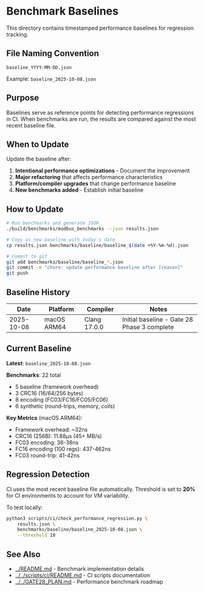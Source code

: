 # Benchmark Baselines

This directory contains timestamped performance baselines for regression tracking.

## File Naming Convention

```
baseline_YYYY-MM-DD.json
```

Example: `baseline_2025-10-08.json`

## Purpose

Baselines serve as reference points for detecting performance regressions in CI. When benchmarks are run, the results are compared against the most recent baseline file.

## When to Update

Update the baseline after:

1. **Intentional performance optimizations** - Document the improvement
2. **Major refactoring** that affects performance characteristics
3. **Platform/compiler upgrades** that change performance baseline
4. **New benchmarks added** - Establish initial baseline

## How to Update

```bash
# Run benchmarks and generate JSON
./build/benchmarks/modbus_benchmarks --json results.json

# Copy as new baseline with today's date
cp results.json benchmarks/baseline/baseline_$(date +%Y-%m-%d).json

# Commit to git
git add benchmarks/baseline/baseline_*.json
git commit -m "chore: update performance baseline after [reason]"
git push
```

## Baseline History

| Date | Platform | Compiler | Notes |
|------|----------|----------|-------|
| 2025-10-08 | macOS ARM64 | Clang 17.0.0 | Initial baseline - Gate 28 Phase 3 complete |

## Current Baseline

**Latest**: `baseline_2025-10-08.json`

**Benchmarks**: 22 total
- 5 baseline (framework overhead)
- 3 CRC16 (16/64/256 bytes)
- 8 encoding (FC03/FC16/FC05/FC06)
- 6 synthetic (round-trips, memory, coils)

**Key Metrics** (macOS ARM64):
- Framework overhead: ~32ns
- CRC16 (256B): 11.88µs (45+ MB/s)
- FC03 encoding: 36-38ns
- FC16 encoding (100 regs): 437-462ns
- FC03 round-trip: 41-42ns

## Regression Detection

CI uses the most recent baseline file automatically. Threshold is set to **20%** for CI environments to account for VM variability.

To test locally:
```bash
python3 scripts/ci/check_performance_regression.py \
    results.json \
    benchmarks/baseline/baseline_2025-10-08.json \
    --threshold 10
```

## See Also

- [../README.md](../README.md) - Benchmark implementation details
- [../../scripts/ci/README.md](../../scripts/ci/README.md) - CI scripts documentation
- [../../GATE28_PLAN.md](../../GATE28_PLAN.md) - Performance benchmark roadmap
